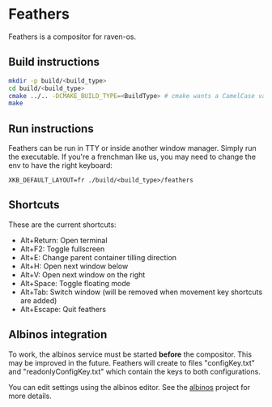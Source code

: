 # Feathers

Feathers is a compositor for raven-os.

## Build instructions

```bash
mkdir -p build/<build_type>
cd build/<build_type>
cmake ../.. -DCMAKE_BUILD_TYPE=<BuildType> # cmake wants a CamelCase value, so "Debug" for debug, "Release" for release etc.
make
```

## Run instructions

Feathers can be run in TTY or inside another window manager. Simply run the executable.
If you're a frenchman like us, you may need to change the env to have the right keyboard:
```
XKB_DEFAULT_LAYOUT=fr ./build/<build_type>/feathers
```

## Shortcuts

These are the current shortcuts:
- Alt+Return: Open terminal
- Alt+F2: Toggle fullscreen
- Alt+E: Change parent container tilling direction
- Alt+H: Open next window below
- Alt+V: Open next window on the right
- Alt+Space: Toggle floating mode
- Alt+Tab: Switch window (will be removed when movement key shortcuts are added)
- Alt+Escape: Quit feathers 

## Albinos integration

To work, the albinos service must be started **before** the compositor. This may be improved in the future.
Feathers will create to files "configKey.txt" and "readonlyConfigKey.txt" which contain the keys to both configurations.

You can edit settings using the albinos editor. See the [albinos](https://github.com/raven-os/albinos) project for more details.
